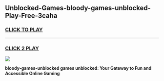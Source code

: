 
## Unblocked-Games-bloody-games-unblocked-Play-Free-3caha
<h3>
<a href="https://premium76.site?title=bloody-games-unblocked&ref=21A">CLICK TO PLAY</a></h3>
<hr>

<h3>
<a href="https://premium76.site?title=bloody-games-unblocked&ref=21A">CLICK 2 PLAY</a>
  
</h3>

<a href="https://premium76.site?title=bloody-games-unblocked&ref=21A"><img src="https://clearcache.store/games.png"></a>


**bloody-games-unblocked games unblocked: Your Gateway to Fun and Accessible Online Gaming**
